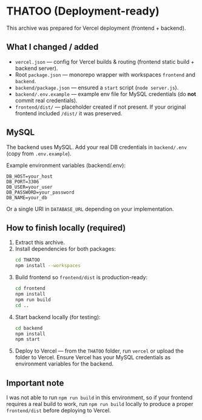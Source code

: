 # THATOO (Deployment-ready)

This archive was prepared for Vercel deployment (frontend + backend).

## What I changed / added
- `vercel.json` — config for Vercel builds & routing (frontend static build + backend server).
- Root `package.json` — monorepo wrapper with workspaces `frontend` and `backend`.
- `backend/package.json` — ensured a `start` script (`node server.js`).
- `backend/.env.example` — example env file for MySQL credentials (do **not** commit real credentials).
- `frontend/dist/` — placeholder created if not present. If your original frontend included `/dist/` it was preserved.

## MySQL
The backend uses MySQL. Add your real DB credentials in `backend/.env` (copy from `.env.example`).

Example environment variables (backend/.env):
```
DB_HOST=your_host
DB_PORT=3306
DB_USER=your_user
DB_PASSWORD=your_password
DB_NAME=your_db
```
Or a single URI in `DATABASE_URL` depending on your implementation.

## How to finish locally (required)
1. Extract this archive.
2. Install dependencies for both packages:
   ```bash
   cd THATOO
   npm install --workspaces
   ```
3. Build frontend so `frontend/dist` is production-ready:
   ```bash
   cd frontend
   npm install
   npm run build
   cd ..
   ```
4. Start backend locally (for testing):
   ```bash
   cd backend
   npm install
   npm start
   ```
5. Deploy to Vercel — from the `THATOO` folder, run `vercel` or upload the folder to Vercel. Ensure Vercel has your MySQL credentials as environment variables for the backend.

## Important note
I was not able to run `npm run build` in this environment, so if your frontend requires a real build to work, run `npm run build` locally to produce a proper `frontend/dist` before deploying to Vercel.